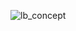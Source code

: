 ![lb_concept](https://user-images.githubusercontent.com/59179832/99368275-bfc1d700-28dc-11eb-859f-f4a9981ab897.JPG)
